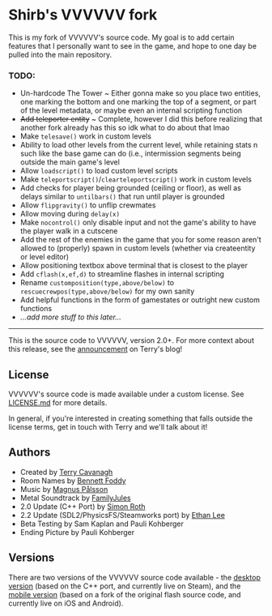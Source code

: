 # Shirb's VVVVVV fork
This is my fork of VVVVVV's source code. My goal is to add certain features that I personally want to see in the game, and hope to one day be pulled into the main repository.

### TODO:
- Un-hardcode The Tower ~ Either gonna make so you place two entities, one marking the bottom and one marking the top of a segment, or part of the level metadata, or maybe even an internal scripting function
- ~~Add teleporter entity~~ ~ Complete, however I did this before realizing that another fork already has this so idk what to do about that lmao
- Make `telesave()` work in custom levels
- Ability to load other levels from the current level, while retaining stats n such like the base game can do (i.e., intermission segments being outside the main game's level
- Allow `loadscript()` to load custom level scripts
- Make `teleportscript()`/`clearteleportscript()` work in custom levels
- Add checks for player being grounded (ceiling or floor), as well as delays similar to `untilbars()` that run until player is grounded
- Allow `flipgravity()` to unflip crewmates
- Allow moving during `delay(x)`
- Make `nocontrol()` only disable input and not the game's ability to have the player walk in a cutscene
- Add the rest of the enemies in the game that you for some reason aren't allowed to (properly) spawn in custom levels (whether via createentity or level editor)
- Allow positioning textbox above terminal that is closest to the player
- Add `cflash(x,ef,d)` to streamline flashes in internal scripting
- Rename `customposition(type,above/below)` to `rescuecrewpos(type,above/below)` for my own sanity
- Add helpful functions in the form of gamestates or outright new custom functions
- *...add more stuff to this later...*


---
This is the source code to VVVVVV, version 2.0+. For more context about this release, see the [announcement](http://distractionware.com/blog/2020/01/vvvvvv-is-now-open-source/) on Terry's blog!

License
-------
VVVVVV's source code is made available under a custom license. See [LICENSE.md](LICENSE.md) for more details.

In general, if you're interested in creating something that falls outside the license terms, get in touch with Terry and we'll talk about it!

Authors
-------
- Created by [Terry Cavanagh](http://distractionware.com/)
- Room Names by [Bennett Foddy](http://www.foddy.net)
- Music by [Magnus Pålsson](http://souleye.madtracker.net/)
- Metal Soundtrack by [FamilyJules](http://familyjules7x.com/)
- 2.0 Update (C++ Port) by [Simon Roth](http://www.machinestudios.co.uk)
- 2.2 Update (SDL2/PhysicsFS/Steamworks port) by [Ethan Lee](http://www.flibitijibibo.com/)
- Beta Testing by Sam Kaplan and Pauli Kohberger
- Ending Picture by Pauli Kohberger

Versions
------------
There are two versions of the VVVVVV source code available - the [desktop version](https://github.com/TerryCavanagh/VVVVVV/tree/master/desktop_version) (based on the C++ port, and currently live on Steam), and the [mobile version](https://github.com/TerryCavanagh/VVVVVV/tree/master/mobile_version) (based on a fork of the original flash source code, and currently live on iOS and Android).
